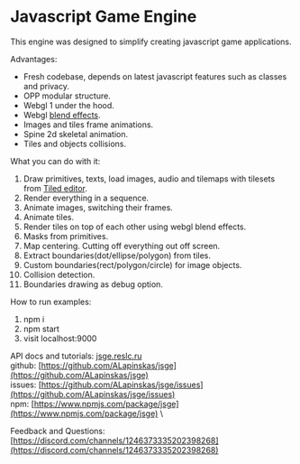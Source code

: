 # Javascript Game Engine

This engine was designed to simplify creating javascript game applications.

Advantages:
* Fresh codebase, depends on latest javascript features such as classes and privacy. 
* OPP modular structure.
* Webgl 1 under the hood.
* Webgl [blend effects](https://developer.mozilla.org/en-US/docs/Web/API/WebGLRenderingContext/blendFunc).
* Images and tiles frame animations.
* Spine 2d skeletal animation.
* Tiles and objects collisions.

What you can do with it:
1. Draw primitives, texts, load images, audio and tilemaps with tilesets from [Tiled editor](https://www.mapeditor.org).
2. Render everything in a sequence.
3. Animate images, switching their frames.
4. Animate tiles.
5. Render tiles on top of each other using webgl blend effects.
6. Masks from primitives.
7. Map centering. Cutting off everything out off screen.
8. Extract boundaries(dot/ellipse/polygon) from tiles.
9. Custom boundaries(rect/polygon/circle) for image objects.
10. Collision detection.
11. Boundaries drawing as debug option.

How to run examples:
1. npm i
2. npm start
3. visit localhost:9000

API docs and tutorials: [jsge.reslc.ru](https://jsge.reslc.ru) \
github: [https://github.com/ALapinskas/jsge](https://github.com/ALapinskas/jsge) \
issues: [https://github.com/ALapinskas/jsge/issues](https://github.com/ALapinskas/jsge/issues) \
npm: [https://www.npmjs.com/package/jsge](https://www.npmjs.com/package/jsge) \

Feedback and Questions: 
[https://discord.com/channels/1246373335202398268](https://discord.com/channels/1246373335202398268)